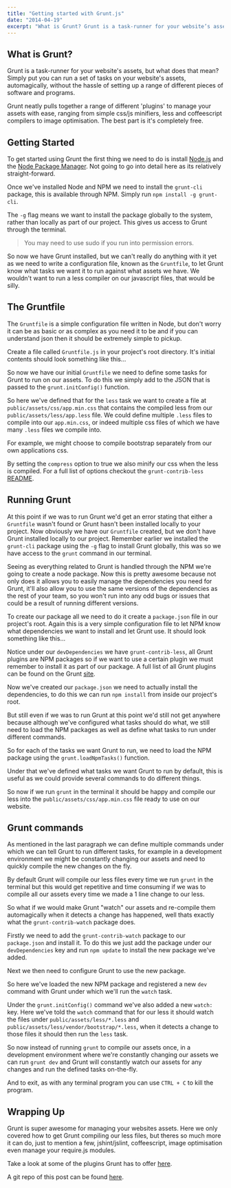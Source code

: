 ```yaml
---
title: "Getting started with Grunt.js"
date: "2014-04-19"
excerpt: "What is Grunt? Grunt is a task-runner for your website’s assets, but what does that mean? Simply put you can run a set of tasks on your website’s assets, automagically, without the hassle of setting up a range of different pieces of software and programs. Grunt neatly pulls together a range of different 'plugins' to manage your your assets with ease"
---
```


## What is Grunt?

Grunt is a task-runner for your website's assets, but what does that mean? Simply put you can run a set of tasks on your website's assets, automagically, without the hassle of setting up a range of different pieces of software and programs.

Grunt neatly pulls together a range of different 'plugins' to manage your assets with ease, ranging from simple css/js minifiers, less and coffeescript compilers to image optimisation. The best part is it's completely free.

## Getting Started

To get started using Grunt the first thing we need to do is install [Node.js](http://nodejs.org/ "Node.js") and the [Node Package Manager](https://www.npmjs.org/ "Node Package Manager (NPM)"). Not going to go into detail here as its relatively straight-forward.

Once we've installed Node and NPM we need to install the `grunt-cli` package, this is available through NPM. Simply run `npm install -g grunt-cli`.

The `-g` flag means we want to install the package globally to the system, rather than locally as part of our project. This gives us access to Grunt through the terminal.

> You may need to use sudo if you run into permission errors.

So now we have Grunt installed, but we can't really do anything with it yet as we need to write a configuration file, known as the `Gruntfile`, to let Grunt know what tasks we want it to run against what assets we have. We wouldn't want to run a less compiler on our javascript files, that would be silly.

## The Gruntfile

The `Gruntfile` is a simple configuration file written in Node, but don't worry it can be as basic or as complex as you need it to be and if you can understand json then it should be extremely simple to pickup.

Create a file called `Gruntfile.js` in your project's root directory. It's initial contents should look something like this...

<script src="https://gist.github.com/iWader/f7168ce0a7183fd2ad45/bca8a4b8fc4ff9f7e24451536649c74dbc41bd1c.js?file=Gruntfile.js"></script>

So now we have our initial `Gruntfile` we need to define some tasks for Grunt to run on our assets. To do this we simply add to the JSON that is passed to the `grunt.initConfig()` function.

<script src="https://gist.github.com/iWader/f7168ce0a7183fd2ad45/d8c91e5d2440fb4dd86dbd45bd9616dfa7a4e3ad.js?file=Gruntfile.js"></script>

So here we've defined that for the `less` task we want to create a file at `public/assets/css/app.min.css` that contains the compiled less from our `public/assets/less/app.less` file. We could define multiple `.less` files to compile into our `app.min.css`, or indeed multiple css files of which we have many `.less` files we compile into.

For example, we might choose to compile bootstrap separately from our own applications css.

<script src="https://gist.github.com/iWader/f7168ce0a7183fd2ad45/41940bec3fd5a478febb2f803bcd9eb23dce87fb.js?file=Gruntfile.js"></script>

By setting the `compress` option to true we also minify our css when the less is compiled. For a full list of options checkout the `grunt-contrib-less` [README](https://github.com/gruntjs/grunt-contrib-less/blob/master/README.md "grunt-contrib-less README file").

## Running Grunt

At this point if we was to run Grunt we'd get an error stating that either a `Gruntfile` wasn't found or Grunt hasn't been installed locally to your project. Now obviously we have our `Gruntfile` created, but we don't have Grunt installed locally to our project. Remember earlier we installed the `grunt-cli` package using the `-g` flag to install Grunt globally, this was so we have access to the `grunt` command in our terminal.

Seeing as everything related to Grunt is handled through the NPM we're going to create a node package. Now this is pretty awesome because not only does it allows you to easily manage the dependencies you need for Grunt, it'll also allow you to use the same versions of the dependencies as the rest of your team, so you won't run into any odd bugs or issues that could be a result of running different versions.

To create our package all we need to do it create a `package.json` file in our project's root. Again this is a very simple configuration file to let NPM know what dependencies we want to install and let Grunt use. It should look something like this...

<script src="https://gist.github.com/iWader/f7168ce0a7183fd2ad45/02f29dc310bda3c860af0318af816ef5cdf6270a.js?file=package.json"></script>

Notice under our `devDependencies` we have `grunt-contrib-less`, all Grunt plugins are NPM packages so if we want to use a certain plugin we must remember to install it as part of our package. A full list of all Grunt plugins can be found on the Grunt [site](http://gruntjs.com/plugins "Grunt plugins list").

Now we've created our `package.json` we need to actually install the dependencies, to do this we can run `npm install` from inside our project's root.

But still even if we was to run Grunt at this point we'd still not get anywhere because although we've configured what tasks should do what, we still need to load the NPM packages as well as define what tasks to run under different commands.

<script src="https://gist.github.com/iWader/f7168ce0a7183fd2ad45/b5e6dde17ced44ba45f02b473790f311807ebcf5.js?file=Gruntfile.js"></script>

So for each of the tasks we want Grunt to run, we need to load the NPM package using the `grunt.loadNpmTasks()` function.

Under that we've defined what tasks we want Grunt to run by default, this is useful as we could provide several commands to do different things.

So now if we run `grunt` in the terminal it should be happy and compile our less into the `public/assets/css/app.min.css` file ready to use on our website.

## Grunt commands

As mentioned in the last paragraph we can define multiple commands under which we can tell Grunt to run different tasks, for example in a development environment we might be constantly changing our assets and need to quickly compile the new changes on the fly.

By default Grunt will compile our less files every time we run `grunt` in the terminal but this would get repetitive and time consuming if we was to compile all our assets every time we made a 1 line change to our less.

So what if we would make Grunt "watch" our assets and re-compile them automagically when it detects a change has happened, well thats exactly what the `grunt-contrib-watch` package does.

Firstly we need to add the `grunt-contrib-watch` package to our `package.json` and install it. To do this we just add the package under our `devDependencies` key and run `npm update` to install the new package we've added.

<script src="https://gist.github.com/iWader/f7168ce0a7183fd2ad45/2ca524dadc951be25ac40ccdea9083720d2951aa.js?file=package.json"></script>

Next we then need to configure Grunt to use the new package.

<script src="https://gist.github.com/iWader/f7168ce0a7183fd2ad45/2ca524dadc951be25ac40ccdea9083720d2951aa.js?file=Gruntfile.js"></script>

So here we've loaded the new NPM package and registered a new `dev` command with Grunt under which we'll run the `watch` task.

Under the `grunt.initConfig()` command we've also added a new `watch:` key. Here we've told the `watch` command that for our less it should watch the files under `public/assets/less/*.less` and `public/assets/less/vendor/bootstrap/*.less`, when it detects a change to those files it should then run the `less` task.

So now instead of running `grunt` to compile our assets once, in a development environment where we're constantly changing our assets we can run `grunt dev` and Grunt will constantly watch our assets for any changes and run the defined tasks on-the-fly.

And to exit, as with any terminal program you can use `CTRL + C` to kill the program.

## Wrapping Up

Grunt is super awesome for managing your websites assets. Here we only covered how to get Grunt compiling our less files, but theres so much more it can do, just to mention a few, jshint/jslint, coffeescript, image optimisation even manage your require.js modules.

Take a look at some of the plugins Grunt has to offer [here](http://gruntjs.com/plugins "Grunt plugins").

A git repo of this post can be found [here](https://github.com/iWader/grunt-example).
